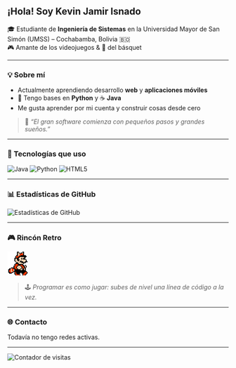 ## ¡Hola! Soy Kevin Jamir Isnado

🎓 Estudiante de **Ingeniería de Sistemas** en la Universidad Mayor de San Simón (UMSS) – Cochabamba, Bolivia 🇧🇴  
🎮 Amante de los videojuegos & 🏀 del básquet  

---

### 💡 Sobre mí

- Actualmente aprendiendo desarrollo **web** y **aplicaciones móviles**
- 🐍 Tengo bases en **Python** y ☕ **Java**
- Me gusta aprender por mi cuenta y construir cosas desde cero

> 💬 *“El gran software comienza con pequeños pasos y grandes sueños.”*

---

### 🧰 Tecnologías que uso

![Java](https://img.shields.io/badge/Java-ED8B00?style=for-the-badge&logo=java&logoColor=white)
![Python](https://img.shields.io/badge/Python-3776AB?style=for-the-badge&logo=python&logoColor=white)
![HTML5](https://img.shields.io/badge/HTML5-E34F26?style=for-the-badge&logo=html5&logoColor=white)

---

### 📊 Estadísticas de GitHub

![Estadísticas de GitHub](https://github-readme-stats.vercel.app/api?username=JamirIsnado&show_icons=true&theme=tokyonight&locale=es)

---

### 🎮 Rincón Retro

![Mario caminando](https://raw.githubusercontent.com/JamirIsnado/JamirIsnado/main/Z96o.gif)

> 🕹️ *Programar es como jugar: subes de nivel una línea de código a la vez.*

---

### 🌐 Contacto

Todavía no tengo redes activas.

---

![Contador de visitas](https://komarev.com/ghpvc/?username=JamirIsnado&style=flat&color=blue)

